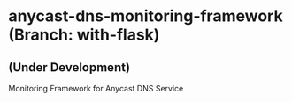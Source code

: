 # anycast-dns-monitoring-framework (Branch: with-flask)
## (Under Development)

Monitoring Framework for Anycast DNS Service


